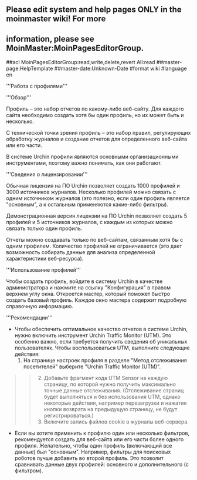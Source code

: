 ## Please edit system and help pages ONLY in the moinmaster wiki! For more
## information, please see MoinMaster:MoinPagesEditorGroup.
##acl MoinPagesEditorGroup:read,write,delete,revert All:read
##master-page:HelpTemplate
##master-date:Unknown-Date
#format wiki
#language en

'''Работа с профилями'''

'''Обзор'''

Профиль – это набор отчетов по какому-либо веб-сайту. Для каждого сайта необходимо создать хотя бы один профиль, но их может быть и несколько.

С технической точки зрения профиль – это набор правил, регулирующих обработку журналов и создание отчетов для определенного веб-сайта или его части.

В системе Urchin профили являются основными организационными инструментами, поэтому важно понимать, как они работают.

'''Сведения о лицензировании'''

Обычная лицензия на ПО Urchin позволяет создать 1000 профилей и 3000 источников журналов. Несколько профилей можно связать с одним источником журналов (это полезно, если один профиль является "основным", а к остальным применяются какие-либо фильтры).

Демонстрационная версия лицензии на ПО Urchin позволяет создать 5 профилей и 5 источников журналов, с каждым из которых можно связать только один профиль.

Отчеты можно создавать только по веб-сайтам, связанным хотя бы с одним профилем. Количество профилей не ограничивается (это дает возможность собирать данные для анализа определенной характеристики веб-ресурса).

'''Использование профилей'''

Чтобы создать профиль, войдите в систему Urchin в качестве администратора и нажмите на ссылку "Конфигурация" в правом верхнем углу окна. Откроется мастер, который поможет быстро создать базовый профиль. Каждое окно мастера содержит подробную справочную информацию.

'''Рекомендации'''

  * Чтобы обеспечить оптимальное качество отчетов в системе Urchin, нужно включить инструмент Urchin Traffic Monitor (UTM). Это особенно важно, если требуется получить сведения об уникальных пользователях. Чтобы воспользоваться UTM, выполните следующие действия:
    1. На странице настроек профиля в разделе "Метод отслеживания посетителей" выберите "Urchin Traffic Monitor (UTM)".
> > 2. Добавьте фрагмент кода UTM Sensor на каждую страницу, по которой нужно получить максимально точные данные отслеживания. (Отслеживание страниц будет выполняться и без использования UTM, однако некоторые действия, например перезагрузки и нажатия кнопки возврата на предыдущую страницу, не будут регистрироваться.)
> > 3. Включите запись файлов cookie в журналы веб-сервера.

  * Если вы хотите применить к профилю один или несколько фильтров, рекомендуется создать для веб-сайта или его части более одного профиля. Желательно, чтобы один профиль (включающий все данные) был "основным". Например, фильтры для поисковых роботов лучше добавить во второй профиль. Это позволит сравнивать данные двух профилей: основного и дополнительного (с фильтром).